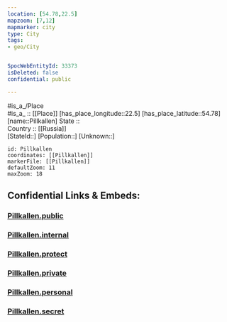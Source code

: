 ```yaml
---
location: [54.78,22.5] 
mapzoom: [7,12] 
mapmarker: city 
type: City
tags:
- geo/City


SpocWebEntityId: 33373
isDeleted: false
confidential: public

---
```

#is_a_/Place  
#is_a_ :: [[Place]] 
[has_place_longitude::22.5] 
[has_place_latitude::54.78] 
[name::Pillkallen] 
State ::  
Country :: [[Russia]]  
[StateId::] 
[Population::] 
[Unknown::] 


```leaflet
id: Pillkallen
coordinates: [[Pillkallen]] 
markerFile: [[Pillkallen]] 
defaultZoom: 11 
maxZoom: 18
```


## Confidential Links & Embeds: 

### [Pillkallen.public](/_public/\Earth\Continent\Europe\Europe~East\Russia\Russia~NorthWest\Kaliningrad~Oblast\CityPillkallen.public.md) 

### [Pillkallen.internal](/_internal/\Earth\Continent\Europe\Europe~East\Russia\Russia~NorthWest\Kaliningrad~Oblast\CityPillkallen.internal.md) 

### [Pillkallen.protect](/_protect/\Earth\Continent\Europe\Europe~East\Russia\Russia~NorthWest\Kaliningrad~Oblast\CityPillkallen.protect.md) 

### [Pillkallen.private](/_private/\Earth\Continent\Europe\Europe~East\Russia\Russia~NorthWest\Kaliningrad~Oblast\CityPillkallen.private.md) 

### [Pillkallen.personal](/_personal/\Earth\Continent\Europe\Europe~East\Russia\Russia~NorthWest\Kaliningrad~Oblast\CityPillkallen.personal.md) 

### [Pillkallen.secret](/_secret/\Earth\Continent\Europe\Europe~East\Russia\Russia~NorthWest\Kaliningrad~Oblast\CityPillkallen.secret.md)

